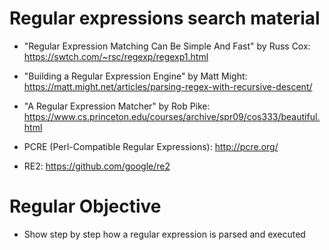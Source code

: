 
# Regular expressions search material

- "Regular Expression Matching Can Be Simple And Fast" by Russ Cox: https://swtch.com/~rsc/regexp/regexp1.html

- "Building a Regular Expression Engine" by Matt Might: https://matt.might.net/articles/parsing-regex-with-recursive-descent/

- "A Regular Expression Matcher" by Rob Pike: https://www.cs.princeton.edu/courses/archive/spr09/cos333/beautiful.html

- PCRE (Perl-Compatible Regular Expressions): http://pcre.org/

- RE2: https://github.com/google/re2

# Regular Objective 

- Show step by step how a regular expression is parsed and executed
